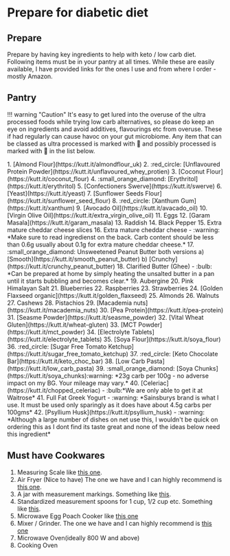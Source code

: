 # Prepare for diabetic diet

## Prepare

Prepare by having key ingredients to help with keto / low carb diet. Following items must be in your pantry at all times. While these are easily available, I have provided links for the ones I use and from where I order - mostly Amazon.

## Pantry

!!! warning "Caution"
    It's easy to get lured into the overuse of the ultra processed foods while trying low carb alternatives, so please do keep an eye on ingredients and avoid additives, flavourings etc from overuse. These if had regularly can cause havoc on your gut microbiome. Any item that can be classed as ultra processed is marked with :red_circle: and possibly processed is marked with :small_orange_diamond: in the list below.
<div class="grid cards" markdown>
1. [Almond Flour](https://kutt.it/almondflour_uk) 
2. :red_circle: [Unflavoured Protein Powder](https://kutt.it/unflavoured_whey_protien)
3. [Coconut Flour](https://kutt.it/coconut_flour)
4. :small_orange_diamond: [Erythritol](https://kutt.it/erythritol)
5. [Confectioners Swerve](https://kutt.it/swerve)
6. [Yeast](https://kutt.it/yeast)
7. [Sunflower Seeds Flour](https://kutt.it/sunflower_seed_flour)
8. :red_circle: [Xanthum Gum](https://kutt.it/xanthum)
9. [Avocado Oil](https://kutt.it/avacado_oil)
10. [Virgin Olive Oil](https://kutt.it/extra_virgin_olive_oil)
11. Eggs
12. [Garam Masala](https://kutt.it/garam_masala)
13. Raddish 
14. Black Pepper
15. Extra mature cheddar cheese slices
16. Extra mature cheddar cheese - :warning: *Make sure to read ingredienst on the back. Carb content should be less than 0.6g usually about 0.1g for extra mature cheddar cheese.*
17. :small_orange_diamond: Unsweetened Peanut Butter both versions
	a) [Smooth](https://kutt.it/smooth_peanut_butter) 
	b) [Crunchy](https://kutt.it/crunchy_peanut_butter)
18. Clarified Butter (Ghee) - :bulb: *Can be prepared at home by simply heating the unsalted butter in a pan until it starts bubbling and becomes clear.*
19. Aubergine
20. Pink Himalayan Salt
21. Blueberries
22. Raspberries
23. Strawberries
24. [Golden Flaxseed organic](https://kutt.it/golden_flaxseed)
25. Almonds
26. Walnuts
27. Cashews 
28. Pistachios
29. [Macademia nuts](https://kutt.it/macademia_nuts)
30. [Pea Protein](https://kutt.it/pea-protein)
31. [Seasme Powder](https://kutt.it/seasme_powder)
32. [Vital Wheat Gluten](https://kutt.it/wheat-gluten)
33. [MCT Powder](https://kutt.it/mct_powder)
34. [Electrolyte Tablets](https://kutt.it/electrolyte_tablets)
35. [Soya Flour](https://kutt.it/soya_flour)
36. :red_circle: [Sugar Free Tomato Ketchup](https://kutt.it/sugar_free_tomato_ketchup)
37. :red_circle: [Keto Chocolate Bar](https://kutt.it/keto_choc_bar)
38. [Low Carb Pasta](https://kutt.it/low_carb_pasta)
39. :small_orange_diamond: [Soya Chunks](https://kutt.it/soya_chunks):warning: *23g carb per 100g - no adverse impact on my BG. Your mileage may vary.*
40. [Celeriac](https://kutt.it/chopped_celeriac) - :bulb:*We are only able to get it at Waitrose*
41. Full Fat Greek Yogurt - :warning: *Sainsburys brand is what I use. It must be used only sparingly as it does have about 4.5g carbs per 100gms*
42. [Psyllium Husk](https://kutt.it/psyllium_husk) - :warning: *Although a large number of dishes on net use this, I wouldn't be quick on ordering this as I dont find its taste great and none of the ideas below need this ingredient*
</div>

## Must have Cookwares

1. Measuring Scale like [this one](https://kutt.it/measuring_scale).
2. Air Fryer (Nice to have) The one we have and I can highly recommend is [this one](https://www.argos.co.uk/product/1166039).
3. A jar with measurement markings. Something like [this](https://kutt.it/measure_beaker).
4. Standardized measurement spoons for 1 cup, 1/2 cup etc. Something like [this](https://kutt.it/measurement_cup_spoon).
5. Microwave Egg Poach Cooker like [this one](https://kutt.it/sistema_egg)
6. Mixer / Grinder. The one we have and I can highly recommend is [this one](https://www.argos.co.uk/product/8394402)
7. Microwave Oven(ideally 800 W and above)
8. Cooking Oven